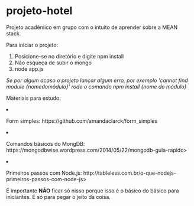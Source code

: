 # projeto-hotel
Projeto acadêmico em grupo com o intuito de aprender sobre a MEAN stack.

Para iniciar o projeto:
1. Posicione-se no diretório e digite npm install
2. Não esqueça de subir o mongo
3. node app.js

*Se por algum acaso o projeto lançar algum erro, por exemplo 'cannot find module {nomedomódulo}' 
rode o comando npm install {nome do módulo}*

Materiais para estudo:
<li><p>Form simples: https://github.com/amandaclarck/form_simples</p></li> 
<li><p> Comandos básicos do MongDB: https://mongodbwise.wordpress.com/2014/05/22/mongodb-guia-rapido></p></li>
<li><p> Primeiros passos com Node.js: http://tableless.com.br/o-que-nodejs-primeiros-passos-com-node-js></p></li>

É importante <b>NÃO</b> ficar só nisso porque isso é o básico do básico para iniciantes. É só para pegar o jeito da coisa.


